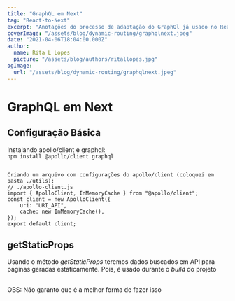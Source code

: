 ```yaml
---
title: "GraphQL em Next"
tag: "React-to-Next"
excerpt: "Anotações do processo de adaptação do GraphQl já usado no React para o Next"
coverImage: "/assets/blog/dynamic-routing/graphqlnext.jpeg"
date: "2021-04-06T18:04:00.000Z"
author:
  name: Rita L Lopes
  picture: "/assets/blog/authors/ritallopes.jpg"
ogImage:
  url: "/assets/blog/dynamic-routing/graphqlnext.jpeg"
---
```


# GraphQL em Next

## Configuração Básica

Instalando apollo/client e graphql:  
`npm install @apollo/client graphql`

```

Criando um arquivo com configurações do apollo/client (coloquei em pasta ./utils):
// ./apollo-client.js
import { ApolloClient, InMemoryCache } from "@apollo/client";
const client = new ApolloClient({
    uri: "URI_API",
    cache: new InMemoryCache(),
});
export default client;
```

## getStaticProps

Usando o método _getStaticProps_ teremos dados buscados em API para páginas geradas estaticamente. Pois, é usado durante o _build_ do projeto

##

OBS: Não garanto que é a melhor forma de fazer isso
